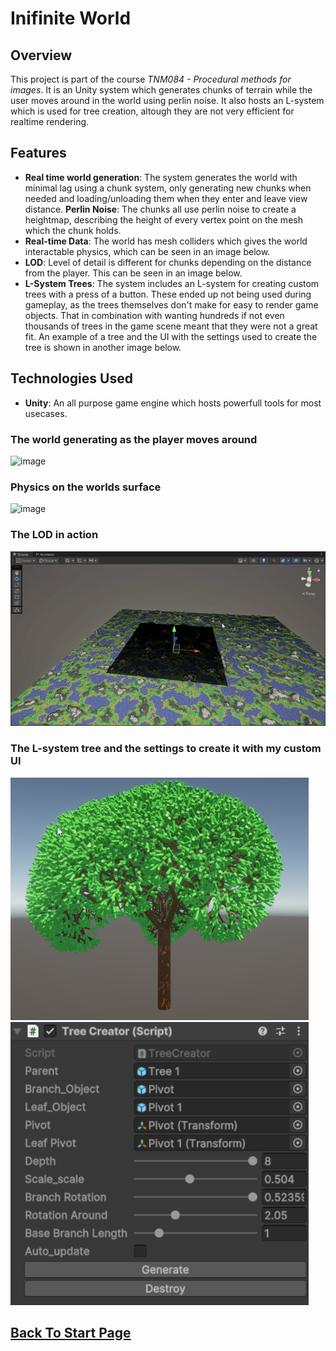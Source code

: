 
# Inifinite World

## Overview
This project is part of the course *TNM084 - Procedural methods for images*. It is an Unity system which generates chunks of terrain while the user moves around in the world using perlin noise. It also hosts an L-system which is used for tree creation, altough they are not very efficient for realtime rendering.

## Features
- **Real time world generation**: The system generates the world with minimal lag using a chunk system, only generating new chunks when needed and loading/unloading them when they enter and leave view distance.
**Perlin Noise**: The chunks all use perlin noise to create a heightmap, describing the height of every vertex point on the mesh which the chunk holds.
- **Real-time Data**: The world has mesh colliders which gives the world interactable physics, which can be seen in an image below.
- **LOD**: Level of detail is different for chunks depending on the distance from the player. This can be seen in an image below.
- **L-System Trees**: The system includes an L-system for creating custom trees with a press of a button. These ended up not being used during gameplay, as the trees themselves don't make for easy to render game objects. That in combination with wanting hundreds if not even thousands of trees in the game scene meant that they were not a great fit. An example of a tree and the UI with the settings used to create the tree is shown in another image below.

## Technologies Used
- **Unity**: An all purpose game engine which hosts powerfull tools for most usecases.  
### The world generating as the player moves around
![image](../../1600x1600RayTracer.png)
### Physics on the worlds surface
![image](../../images/TNM084/Physics.gif)

### The LOD in action

![image](../../images/TNM084/LOD.gif)

### The L-system tree and the settings to create it with my custom UI
![image](../../images/TNM084/CreatedTree.png)
![image](../../images/TNM084/TreeCreator.png)



## [Back To Start Page](/)


